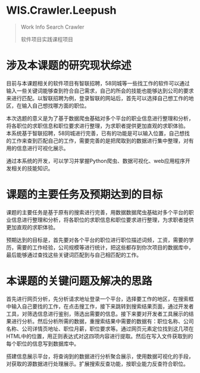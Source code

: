 # WIS.Crawler.Leepush
> Work Info Search Crawler  
>
> 软件项目实践课程项目

# 涉及本课题的研究现状综述

目前与本课题相关的软件项目有智联招聘，58同城等一些找工作的软件可以通过输入一些关键词能够查到符合自己需求，自己的所会的技能也能够达到公司的要求来进行匹配。以智联招聘为例，登录智联的网站后，首先可以选择自己想工作的地区，在输入自己想找哪方面的职位。

本次选题的意义是为了基于数据爬虫基础对多个平台的职业信息进行整理和分析，将各职位的求职信息和职位要求进行整理，为求职者提供更加直观的求职体验。
本系统基于智联招聘，58同城进行完善，已有的功能是可以输入位置，自己想找的工作来查到匹配自己的工作，需要完善的是把爬取到的数据进行集中整理，对有用的信息进行可视化展示。

通过本系统的开发，可以学习并掌握Python爬虫、数据可视化、web应用程序开发相关的技能知识。



# 课题的主要任务及预期达到的目标



课题的主要任务是基于原有的搜索进行完善，用数据数据爬虫基础对多个平台的职业信息进行整理和分析，将各职位的求职信息和职位要求进行整理，为求职者提供更加直观的求职体验。



预期达到的目标是，首先要对各个平台的职位进行职位描述词频，工资，需要的学历，需要的工作经验，公司规模等进行统计，把这些都存到你次项目的数据库中，最后能够通过查找这些关键词匹配到与自己相匹配的工作。



# 本课题的关键问题及解决的思路

首先进行网页分析，先分析请求地址登录一个平台，选择要工作的地区，在搜索框中输入自己要找的工作，在点击搜工作，接下来跳转到搜索结果页面，通过开发者工具，对筛选信息进行鉴别，筛选出需要的信息。接下来要对开发者工具展示的结果进行分析。然后分析所需的数据，重搜索结果中需要的数据有：职位名称、公司名称、公司详情页地址、职位月薪，职位要求等。通过网页元素定位找到这几项在HTML中的位置，用正则表达式对这四项内容进行提取。然后在写入文件获取到的每个职位的信息写到数据库中。

搭建信息展示平台，将查询到的数据进行分析聚合展示，使用数据可视化的手段，对获取的源数据进行处理展示。扩展搜索反查功能，按职业能力反查符合职位。
